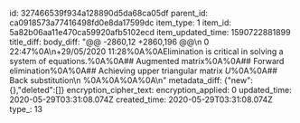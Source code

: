id: 327466539f934a128890d5da68ca05df
parent_id: ca0918573a77416498fd0e8da17599dc
item_type: 1
item_id: 5a82b06aa11e470ca59920afb5102ecd
item_updated_time: 1590722881899
title_diff: 
body_diff: "@@ -2860,12 +2860,196 @@\n 0 22:47%0A\n+29/05/2020 11:28%0A%0AElimination is critical in solving a system of equations.%0A%0A## Augmented matrix%0A%0A## Forward elimination%0A%0A## Achieving upper triangular matrix $U$%0A%0A## Back substitution\n %0A%0A%0A%0A\n"
metadata_diff: {"new":{},"deleted":[]}
encryption_cipher_text: 
encryption_applied: 0
updated_time: 2020-05-29T03:31:08.074Z
created_time: 2020-05-29T03:31:08.074Z
type_: 13